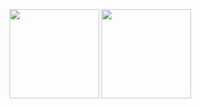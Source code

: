 
<div>
  <img height="160em" src="https://github-readme-stats-sigma-five.vercel.app/api?username=sandraemiko&show_icons=true&theme=dracula&include_all_commits=true&count_private=true"/>
  <img height="160em" src="https://github-readme-stats-sigma-five.vercel.app/api/top-langs/?username=sandraemiko&layout=compact&langs_count=16&theme=dracula"/>
</div>




